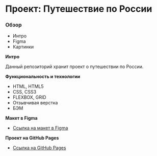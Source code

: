 # Проект: Путешествие по России

### Обзор
* Интро
* Figma
* Картинки

**Интро**

Данный репозиторий хранит проект о путешествии по России.

**Функциональность и технологии**

* HTML, HTML5
* CSS, CSS3
* FLEXBOX, GRID
* Отзывчивая верстка
* БЭМ

**Макет в Figma**

* [Ссылка на макет в Figma](https://www.figma.com/file/5S2WSbEFL6awjVWJ0NWL8Q/Sprint-3_-Russia-_-desktop-mobile?node-id=28503%3A0)

**Проект на GitHub Pages**

* [Ссылка на GitHub Pages](https://kizyalleski.github.io/russian-travel/)
